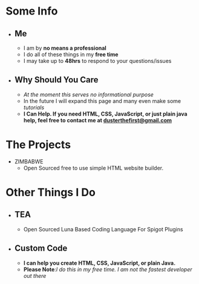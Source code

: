 # Some Info
- ## Me
   * I am by __no means a professional__
   * I do all of these things in my __free time__
   * I may take up to __48hrs__ to respond to your questions/issues

- ## Why Should You Care
   * _At the moment this serves no informational purpose_
   * In the future I will expand this page and many even make some _tutorials_
   * __I Can Help. If you need HTML, CSS, JavaScript, or just plain java help, feel free to contact me at [dusterthefirst@gmail.com](mailto:dusterthefirst@gmail.com)__


# The Projects
- ZIMBABWE
   * Open Sourced free to use simple HTML website builder. 

# Other Things I Do
- ## TEA
   * Open Sourced Luna Based Coding Language For Spigot Plugins
- ## Custom Code
   * __I can help you create HTML, CSS, JavaScript, or plain Java.__
   * __Please Note__:_I do this in my free time. I am not the fastest developer out there_
